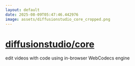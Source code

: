 ```yaml
---
layout: default
date: 2025-08-09T05:47:46.442976
image: assets/diffusionstudio_core_cropped.png
---
```


# [diffusionstudio/core](https://github.com/diffusionstudio/core)

edit videos with code using in-browser WebCodecs engine
